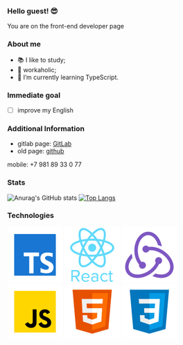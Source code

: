 ### Hello guest! 😎
You are on the front-end developer page

### About me 
- 📚 I like to study;
- 🚀 workaholic;
- 🌱 I’m currently learning TypeScript.

### Immediate goal
- [ ] improve my English

### Additional Information
- gitlab page: [GitLab](https://gitlab.com/Der200)
- old page: [github](https://github.com/Kandzyuba)

mobile: +7 981 89 33 0 77

### Stats
![Anurag's GitHub stats](https://github-readme-stats.vercel.app/api?username=Der200&show_icons=true)
[![Top Langs](https://github-readme-stats.vercel.app/api/top-langs/?username=Der200&layout=compact)](https://github.com/anuraghazra/github-readme-stats)

### Technologies
![TypeScript](icons/typescript.png "TypeScript")
![React](icons/react.png "React")
![Redux](icons/redux.png "Redux")
![JS](icons/js.png "JS")
![HTML5](icons/html5.png "HTML5")
![CSS3](icons/css3.png "CSS3")
